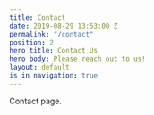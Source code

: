 ```yaml
---
title: Contact
date: 2019-08-29 13:53:00 Z
permalink: "/contact"
position: 2
hero title: Contact Us
hero body: Please reach out to us!
layout: default
is in navigation: true
---
```


Contact page.